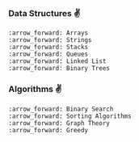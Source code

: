 ### Data Structures :v:
```
:arrow_forward: Arrays
:arrow_forward: Strings
:arrow_forward: Stacks
:arrow_forward: Queues
:arrow_forward: Linked List
:arrow_forward: Binary Trees
```

### Algorithms :v:
```
:arrow_forward: Binary Search
:arrow_forward: Sorting Algorithms
:arrow_forward: Graph Theory
:arrow_forward: Greedy
```
